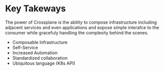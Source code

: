 # Key Takeways

The power of Crossplane is the ability to compose infrastructure including adjacent services and even applications and expose simple interafce to the consumer while gracefuly handling the complexity behind the scenes.

- Composable Infrastructure
- Self-Service
- Increased Automation
- Standardized collaboration
- Ubiquitous language (K8s API)

